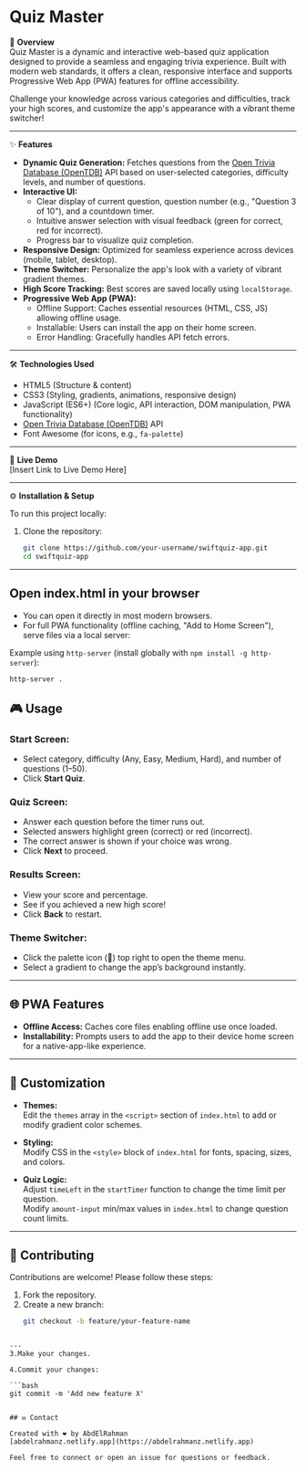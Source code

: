 # Quiz Master

🚀 **Overview**  
Quiz Master is a dynamic and interactive web-based quiz application designed to provide a seamless and engaging trivia experience. Built with modern web standards, it offers a clean, responsive interface and supports Progressive Web App (PWA) features for offline accessibility.

Challenge your knowledge across various categories and difficulties, track your high scores, and customize the app's appearance with a vibrant theme switcher!

---

✨ **Features**

- **Dynamic Quiz Generation:** Fetches questions from the [Open Trivia Database (OpenTDB)](https://opentdb.com/) API based on user-selected categories, difficulty levels, and number of questions.
- **Interactive UI:**  
  - Clear display of current question, question number (e.g., "Question 3 of 10"), and a countdown timer.  
  - Intuitive answer selection with visual feedback (green for correct, red for incorrect).  
  - Progress bar to visualize quiz completion.
- **Responsive Design:** Optimized for seamless experience across devices (mobile, tablet, desktop).
- **Theme Switcher:** Personalize the app's look with a variety of vibrant gradient themes.
- **High Score Tracking:** Best scores are saved locally using `localStorage`.
- **Progressive Web App (PWA):**  
  - Offline Support: Caches essential resources (HTML, CSS, JS) allowing offline usage.  
  - Installable: Users can install the app on their home screen.  
  - Error Handling: Gracefully handles API fetch errors.

---

🛠️ **Technologies Used**

- HTML5 (Structure & content)
- CSS3 (Styling, gradients, animations, responsive design)
- JavaScript (ES6+) (Core logic, API interaction, DOM manipulation, PWA functionality)
- [Open Trivia Database (OpenTDB)](https://opentdb.com/) API
- Font Awesome (for icons, e.g., `fa-palette`)

---

🚀 **Live Demo**  
[Insert Link to Live Demo Here]

---

⚙️ **Installation & Setup**

To run this project locally:

1. Clone the repository:
   ```bash
   git clone https://github.com/your-username/swiftquiz-app.git
   cd swiftquiz-app
---
## Open index.html in your browser

- You can open it directly in most modern browsers.
- For full PWA functionality (offline caching, "Add to Home Screen"), serve files via a local server:

Example using `http-server` (install globally with `npm install -g http-server`):

```bash
http-server .
```

## 🎮 Usage

### Start Screen:
- Select category, difficulty (Any, Easy, Medium, Hard), and number of questions (1–50).
- Click **Start Quiz**.

### Quiz Screen:
- Answer each question before the timer runs out.
- Selected answers highlight green (correct) or red (incorrect).
- The correct answer is shown if your choice was wrong.
- Click **Next** to proceed.

### Results Screen:
- View your score and percentage.
- See if you achieved a new high score!
- Click **Back** to restart.

### Theme Switcher:
- Click the palette icon (🎨) top right to open the theme menu.
- Select a gradient to change the app’s background instantly.

---

## 🌐 PWA Features

- **Offline Access:** Caches core files enabling offline use once loaded.
- **Installability:** Prompts users to add the app to their device home screen for a native-app-like experience.

---

## 🎨 Customization

- **Themes:**  
  Edit the `themes` array in the `<script>` section of `index.html` to add or modify gradient color schemes.

- **Styling:**  
  Modify CSS in the `<style>` block of `index.html` for fonts, spacing, sizes, and colors.

- **Quiz Logic:**  
  Adjust `timeLeft` in the `startTimer` function to change the time limit per question.  
  Modify `amount-input` min/max values in `index.html` to change question count limits.

---

## 🤝 Contributing

Contributions are welcome! Please follow these steps:

1. Fork the repository.
2. Create a new branch:
   ```bash
   git checkout -b feature/your-feature-name
 ```

---
3.Make your changes.

4.Commit your changes:

```bash
git commit -m 'Add new feature X'


## ✉️ Contact

Created with ❤️ by AbdElRahman  
[abdelrahmanz.netlify.app](https://abdelrahmanz.netlify.app)

Feel free to connect or open an issue for questions or feedback.
